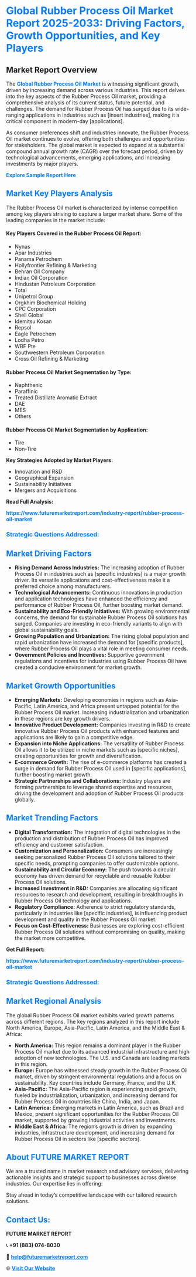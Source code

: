 <h1 style="color: #007BFF;">Global Rubber Process Oil Market Report 2025-2033: Driving Factors, Growth Opportunities, and Key Players</h1>

<section id="overview">
<h2>Market Report Overview</h2>
<p>The <a href="https://www.futuremarketreport.com/industry-report/rubber-process-oil-market" style="color: #007BFF; text-decoration: none;"><strong>Global Rubber Process Oil Market</strong></a> is witnessing significant growth, driven by increasing demand across various industries. This report delves into the key aspects of the Rubber Process Oil market, providing a comprehensive analysis of its current status, future potential, and challenges. The demand for Rubber Process Oil has surged due to its wide-ranging applications in industries such as [insert industries], making it a critical component in modern-day [applications].</p>
<p>As consumer preferences shift and industries innovate, the Rubber Process Oil market continues to evolve, offering both challenges and opportunities for stakeholders. The global market is expected to expand at a substantial compound annual growth rate (CAGR) over the forecast period, driven by technological advancements, emerging applications, and increasing investments by major players.</p>
</section>

<section id="overview">
<p><a href="https://www.futuremarketreport.com/request-sample/reportId=62189" style="color: #007BFF; text-decoration: none;"><strong>Explore Sample Report Here</strong></a></p>
</section>

<section id="key-players">
<h2 style="color: #007BFF;">Market Key Players Analysis</h2>
<p>The Rubber Process Oil market is characterized by intense competition among key players striving to capture a larger market share. Some of the leading companies in the market include:</p>
<h4>Key Players Covered in the Rubber Process Oil Report:</h4>
<ul><li>Nynas</li><li>Apar Industries</li><li>Panama Petrochem</li><li>Hollyfrontier Refining &amp; Marketing</li><li>Behran Oil Company</li><li>Indian Oil Corporation</li><li>Hindustan Petroleum Corporation</li><li>Total</li><li>Unipetrol Group</li><li>Orgkhim Biochemical Holding</li><li>CPC Corporation</li><li>Shell Global</li><li>Idemitsu Kosan</li><li>Repsol</li><li>Eagle Petrochem</li><li>Lodha Petro</li><li>WBF Pte</li><li>Southwestern Petroleum Corporation</li><li>Cross Oil Refining &amp; Marketing</li></ul>
<h4>Rubber Process Oil Market Segmentation by Type:</h4>
<ul><li>Naphthenic</li><li>Paraffinic</li><li>Treated Distillate Aromatic Extract</li><li>DAE</li><li>MES</li><li>Others</li></ul>

<h4>Rubber Process Oil Market Segmentation by Application:</h4>
<ul><li>Tire</li><li>Non-Tire</li></ul>
<p><strong>Key Strategies Adopted by Market Players:</strong></p>
<ul>
<li>Innovation and R&D</li>
<li>Geographical Expansion</li>
<li>Sustainability Initiatives</li>
<li>Mergers and Acquisitions</li>
</ul>
</section>

<section>
<p><strong>Read Full Analysis: </strong></p><a href="https://www.futuremarketreport.com/industry-report/rubber-process-oil-market" style="color: #007BFF; text-decoration: none;"><strong>https://www.futuremarketreport.com/industry-report/rubber-process-oil-market</strong></a>
<h3 style="color: #007BFF;">Strategic Questions Addressed:</h3>
</section>

<section id="driving-factors">
<h2 style="color: #007BFF;">Market Driving Factors</h2>
<ul>
<li><strong>Rising Demand Across Industries:</strong> The increasing adoption of Rubber Process Oil in industries such as [specific industries] is a major growth driver. Its versatile applications and cost-effectiveness make it a preferred choice among manufacturers.</li>
<li><strong>Technological Advancements:</strong> Continuous innovations in production and application technologies have enhanced the efficiency and performance of Rubber Process Oil, further boosting market demand.</li>
<li><strong>Sustainability and Eco-Friendly Initiatives:</strong> With growing environmental concerns, the demand for sustainable Rubber Process Oil solutions has surged. Companies are investing in eco-friendly variants to align with global sustainability goals.</li>
<li><strong>Growing Population and Urbanization:</strong> The rising global population and rapid urbanization have increased the demand for [specific products], where Rubber Process Oil plays a vital role in meeting consumer needs.</li>
<li><strong>Government Policies and Incentives:</strong> Supportive government regulations and incentives for industries using Rubber Process Oil have created a conducive environment for market growth.</li>
</ul>
</section>

<section id="growth-opportunities">
<h2 style="color: #007BFF;">Market Growth Opportunities</h2>
<ul>
<li><strong>Emerging Markets:</strong> Developing economies in regions such as Asia-Pacific, Latin America, and Africa present untapped potential for the Rubber Process Oil market. Increasing industrialization and urbanization in these regions are key growth drivers.</li>
<li><strong>Innovative Product Development:</strong> Companies investing in R&D to create innovative Rubber Process Oil products with enhanced features and applications are likely to gain a competitive edge.</li>
<li><strong>Expansion into Niche Applications:</strong> The versatility of Rubber Process Oil allows it to be utilized in niche markets such as [specific niches], creating opportunities for growth and diversification.</li>
<li><strong>E-commerce Growth:</strong> The rise of e-commerce platforms has created a surge in demand for Rubber Process Oil used in [specific applications], further boosting market growth.</li>
<li><strong>Strategic Partnerships and Collaborations:</strong> Industry players are forming partnerships to leverage shared expertise and resources, driving the development and adoption of Rubber Process Oil products globally.</li>
</ul>
</section>

<section id="trending-factors">
<h2 style="color: #007BFF;">Market Trending Factors</h2>
<ul>
<li><strong>Digital Transformation:</strong> The integration of digital technologies in the production and distribution of Rubber Process Oil has improved efficiency and customer satisfaction.</li>
<li><strong>Customization and Personalization:</strong> Consumers are increasingly seeking personalized Rubber Process Oil solutions tailored to their specific needs, prompting companies to offer customizable options.</li>
<li><strong>Sustainability and Circular Economy:</strong> The push towards a circular economy has driven demand for recyclable and reusable Rubber Process Oil solutions.</li>
<li><strong>Increased Investment in R&D:</strong> Companies are allocating significant resources to research and development, resulting in breakthroughs in Rubber Process Oil technology and applications.</li>
<li><strong>Regulatory Compliance:</strong> Adherence to strict regulatory standards, particularly in industries like [specific industries], is influencing product development and quality in the Rubber Process Oil market.</li>
<li><strong>Focus on Cost-Effectiveness:</strong> Businesses are exploring cost-efficient Rubber Process Oil solutions without compromising on quality, making the market more competitive.</li>
</ul>
</section>

<section>
<p><strong>Get Full Report: </strong></p><a href="https://www.futuremarketreport.com/industry-report/rubber-process-oil-market" style="color: #007BFF; text-decoration: none;"><strong>https://www.futuremarketreport.com/industry-report/rubber-process-oil-market</strong></a>
<h3 style="color: #007BFF;">Strategic Questions Addressed:</h3>
</section>


<section id="regional-analysis">
<h2 style="color: #007BFF;">Market Regional Analysis</h2>
<p>The global Rubber Process Oil market exhibits varied growth patterns across different regions. The key regions analyzed in this report include North America, Europe, Asia-Pacific, Latin America, and the Middle East & Africa:</p>
<ul>
<li><strong>North America:</strong> This region remains a dominant player in the Rubber Process Oil market due to its advanced industrial infrastructure and high adoption of new technologies. The U.S. and Canada are leading markets in this region.</li>
<li><strong>Europe:</strong> Europe has witnessed steady growth in the Rubber Process Oil market, driven by stringent environmental regulations and a focus on sustainability. Key countries include Germany, France, and the U.K.</li>
<li><strong>Asia-Pacific:</strong> The Asia-Pacific region is experiencing rapid growth, fueled by industrialization, urbanization, and increasing demand for Rubber Process Oil in countries like China, India, and Japan.</li>
<li><strong>Latin America:</strong> Emerging markets in Latin America, such as Brazil and Mexico, present significant opportunities for the Rubber Process Oil market, supported by growing industrial activities and investments.</li>
<li><strong>Middle East & Africa:</strong> The region’s growth is driven by expanding industries, infrastructure development, and increasing demand for Rubber Process Oil in sectors like [specific sectors].</li>
</ul>
</section>

<footer>
<h2 style="color: #007BFF;">About FUTURE MARKET REPORT</h2>
<p>We are a trusted name in market research and advisory services, delivering actionable insights and strategic support to businesses across diverse industries. Our expertise lies in offering:</p>

<p>Stay ahead in today’s competitive landscape with our tailored research solutions.</p>

<h2 style="color: #007BFF;">Contact Us:</h2>
<p><strong>FUTURE MARKET REPORT</strong></p>
<p>📞 <strong>+91 (883) 074-8030</strong></p>
<p>📧 <strong><a href="mailto:help@futuremarketreport.com" style="color: #007BFF;">help@futuremarketreport.com</a></strong></p>
<p>🌐 <strong><a href="https://www.futuremarketreport.com/" style="color: #007BFF;">Visit Our Website</a></strong></p>
</footer>